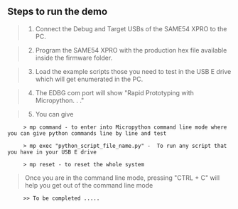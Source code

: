 ## Steps to run the demo

> 1. Connect the Debug and Target USBs of the SAME54 XPRO to the PC.

> 2. Program the SAME54 XPRO with the production hex file available inside the firmware folder.

> 3. Load the example scripts those you need to test in the USB E drive which will get enumerated in the PC.

> 4. The EDBG com port will show "Rapid Prototyping with Micropython. . ."

> 5. You can give
 
         > mp command - to enter into Micropython command line mode where you can give python commands line by line and test
		 
		 > mp exec "python_script_file_name.py" -  To run any script that you have in your USB E drive
		 
		 > mp reset - to reset the whole system
		 
> Once you are in the command line mode, pressing "CTRL + C" will help you get out of the command line mode

		 >> To be completed .....
